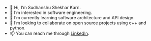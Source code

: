 - 👋 Hi, I’m Sudhanshu Shekhar Karn.
- 👀 I’m interested in software engineering.
- 🌱 I’m currently learning software architecture and API design.
- 💞️ I’m looking to collaborate on open source projects using c++ and python.
- 📫 You can reach me through [LinkedIn](https://www.linkedin.com/in/sudhanshu-karn-44653a214).

